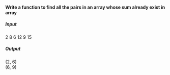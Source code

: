 #### Write a function to find all the pairs in an array whose sum already exist in array

##### Input

2 8 6 12 9 15

##### Output

(2, 6)  
(6, 9)
